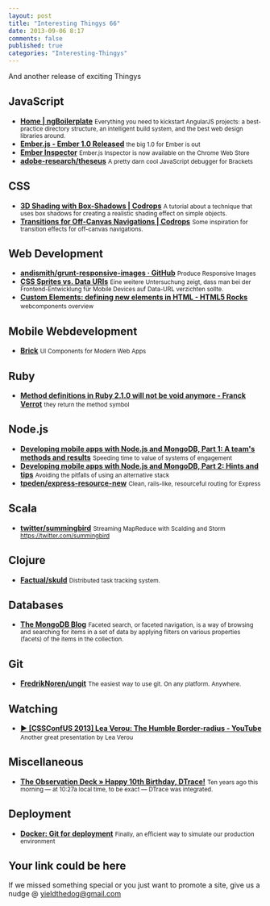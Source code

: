 ```yaml
--- 
layout: post 
title: "Interesting Thingys 66" 
date: 2013-09-06 8:17 
comments: false 
published: true 
categories: "Interesting-Thingys" 
--- 
```


And another release of exciting Thingys

<!-- More -->

## JavaScript

- **[Home | ngBoilerplate](http://joshdmiller.github.io/ng-boilerplate/#/home)**
    <small> Everything you need to kickstart AngularJS projects: a best-practice directory structure, an intelligent build system, and the best web design libraries around. </small>
- **[Ember.js - Ember 1.0 Released](http://emberjs.com/blog/2013/08/31/ember-1-0-released.html)**
    <small>the big 1.0 for Ember is out</small>
- **[Ember Inspector](https://chrome.google.com/webstore/detail/ember-inspector/bmdblncegkenkacieihfhpjfppoconhi)**
    <small>Ember.js Inspector is now available on the Chrome Web Store</small>
- **[adobe-research/theseus](https://github.com/adobe-research/theseus)**
    <small>A pretty darn cool JavaScript debugger for Brackets</small>
 
## CSS

- **[3D Shading with Box-Shadows | Codrops](http://tympanus.net/codrops/2013/08/27/3d-shading-with-box-shadows/)**
    <small>A tutorial about a technique that uses box shadows for creating a realistic shading effect on simple objects.</small>
- **[Transitions for Off-Canvas Navigations | Codrops](http://tympanus.net/codrops/2013/08/28/transitions-for-off-canvas-navigations/)**
    <small>Some inspiration for transition effects for off-canvas navigations.</small>
 
## Web Development

- **[andismith/grunt-responsive-images · GitHub](https://github.com/andismith/grunt-responsive-images)**
    <small>Produce Responsive Images</small>
- **[CSS Sprites vs. Data URIs](https://plus.google.com/114450218898660299759/posts/16Hc6VxL3hJ)**
    <small>Eine weitere Untersuchung zeigt, dass man bei der Frontend-Entwicklung für Mobile Devices auf Data-URL verzichten sollte.</small>
- **[Custom Elements: defining new elements in HTML - HTML5 Rocks](http://www.html5rocks.com/en/tutorials/webcomponents/customelements/)**
    <small>webcomponents overview</small>
 
## Mobile Webdevelopment

- **[Brick](http://mozilla.github.io/brick/)**
    <small>UI Components for Modern Web Apps</small>
 
## Ruby

- **[Method definitions in Ruby 2.1.0 will not be void anymore - Franck Verrot](http://franck.verrot.fr/blog/2013/08/21/method-definitions-in-ruby-2-1-0-will-not-be-void-anymore/)**
    <small>they return the method symbol</small>
 
## Node.js

- **[Developing mobile apps with Node.js and MongoDB, Part 1: A team's methods and results](http://www.ibm.com/developerworks/java/library/mo-nodejs-1/index.html)**
    <small>Speeding time to value of systems of engagement</small>
- **[Developing mobile apps with Node.js and MongoDB, Part 2: Hints and tips](http://www.ibm.com/developerworks/mobile/library/mo-nodejs-2/index.html)**
    <small>Avoiding the pitfalls of using an alternative stack</small>
- **[tpeden/express-resource-new](https://github.com/tpeden/express-resource-new)**
    <small>Clean, rails-like, resourceful routing for Express</small>
 
## Scala

- **[twitter/summingbird](https://github.com/twitter/summingbird)**
    <small>Streaming MapReduce with Scalding and Storm https://twitter.com/summingbird</small>
 
## Clojure

- **[Factual/skuld](https://github.com/Factual/skuld)**
    <small>Distributed task tracking system.</small>
 
## Databases

- **[The MongoDB Blog](http://blog.mongodb.org/post/59757486344/faceted-search-with-mongodb)**
    <small>Faceted search, or faceted navigation, is a way of browsing and searching for items in a set of data by applying filters on various properties (facets) of the items in the collection.</small>
 
## Git

- **[FredrikNoren/ungit](https://github.com/FredrikNoren/ungit)**
    <small>The easiest way to use git. On any platform. Anywhere.</small>
 
## Watching

- **[▶ [CSSConfUS 2013] Lea Verou: The Humble Border-radius - YouTube](https://www.youtube.com/watch?v=b9HGzJIcfDE)**
    <small>Another great presentation by Lea Verou</small>
 
## Miscellaneous

- **[The Observation Deck » Happy 10th Birthday, DTrace!](http://dtrace.org/blogs/bmc/2013/09/03/happy-10th-birthday-dtrace/)**
    <small>Ten years ago this morning — at 10:27a local time, to be exact — DTrace was integrated. </small>
 
## Deployment

- **[Docker: Git for deployment](http://blog.scoutapp.com/articles/2013/08/28/docker-git-for-deployment)**
    <small>Finally, an efficient way to simulate our production environment</small>
 
## Your link could be here

If we missed something special or you just want to promote a site, give us a nudge @ <a href='&#109;&#97;&#105;&#108;t&#111;&#58;%7&#57;&#105;eld&#116;%68%65do%67&#64;gmail&#37;2&#69;c&#37;6&#70;m'>y&#105;eldt&#104;&#101;dog&#64;&#103;mail&#46;&#99;&#111;m</a>

